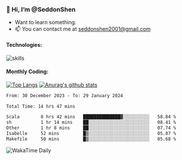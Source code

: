 ### 👋 Hi, I’m @SeddonShen
- Want to learn something.
- 📫 You can contact me at seddonshen2001@gmail.com

#### Technologies:

![skills](https://skillicons.dev/icons?i=scala,js,html,css,bootstrap,jquery,c,cpp,cloudflare,django,docker,flask,git,github,githubactions,linux,latex,mysql,nodejs,ps,php,pr,py,raspberrypi,redis,unreal,v,vscode,vue,bash)

#### Monthly Coding:
[![Top Langs](https://github-readme-stats.vercel.app/api/top-langs?username=seddonshen&show_icons=true&locale=en&layout=compact&hide=html&langs_count=8)](https://github.com/SeddonShen/)
[![Anurag's github stats](https://github-readme-stats.vercel.app/api?username=SeddonShen&count_private=true&show_icons=true)](https://github.com/anuraghazra/github-readme-stats)
<!--START_SECTION:waka-->

```txt
From: 30 December 2023 - To: 29 January 2024

Total Time: 14 hrs 47 mins

Scala        8 hrs 42 mins   ██████████████▓░░░░░░░░░░   58.84 %
sh           1 hr 14 mins    ██░░░░░░░░░░░░░░░░░░░░░░░   08.41 %
Other        1 hr 8 mins     ██░░░░░░░░░░░░░░░░░░░░░░░   07.74 %
Isabelle     52 mins         █▒░░░░░░░░░░░░░░░░░░░░░░░   05.87 %
Makefile     50 mins         █▒░░░░░░░░░░░░░░░░░░░░░░░   05.68 %
```

<!--END_SECTION:waka-->

![WakaTime Daily](https://wakatime.com/share/@seddon2001/61a7e342-5f12-4fea-bf92-1fac161e97d6.svg)
<!---
SeddonShen/SeddonShen is a ✨ special ✨ repository because its `README.md` (this file) appears on your GitHub profile.
You can click the Preview link to take a look at your changes.
--->
